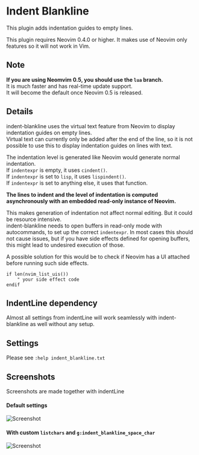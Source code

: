 # Indent Blankline

This plugin adds indentation guides to empty lines.

This plugin requires Neovim 0.4.0 or higher. It makes use of Neovim only
features so it will not work in Vim.

## Note

**If you are using Neomvim 0.5, you should use the `lua` branch.**  
It is much faster and has real-time update support.  
It will become the default once Neovim 0.5 is released.

## Details

indent-blankline uses the virtual text feature from Neovim to display
indentation guides on empty lines.\
Virtual text can currently only be added after the end of the line, so it is not
possible to use this to display indentation guides on lines with text.

The indentation level is generated like Neovim would generate normal
indentation.\
If `indentexpr` is empty, it uses `cindent()`.\
If `indentexpr` is set to `lisp`, it uses `lispindent()`.\
If `indentexpr` is set to anything else, it uses that function.

**The lines to indent and the level of indentation is computed asynchronously with
an embedded read-only instance of Neovim.**

This makes generation of indentation not affect normal editing. But it could be
resource intensive.\
indent-blankline needs to open buffers in read-only mode with autocommands, to
set up the correct `indentexpr`. In most cases this should not cause issues, but
if you have side effects defined for opening buffers, this might lead to undesired
execution of those.

A possible solution for this would be to check if Neovim has a UI attached
before running such side effects.

```vim
if len(nvim_list_uis())
    " your side effect code
endif
```

## IndentLine dependency

Almost all settings from indentLine will work seamlessly with indent-blankline
as well without any setup.

## Settings

Please see `:help indent_blankline.txt`

## Screenshots

Screenshots are made together with indentLine

#### Default settings

![Screenshot](https://i.imgur.com/3gRG5qI.png)

#### With custom `listchars` and `g:indent_blankline_space_char`

![Screenshot](https://i.imgur.com/VxCThMu.png)
